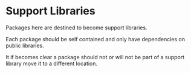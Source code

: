 # Support Libraries

Packages here are destined to become support libraries.

Each package should be self contained and only have dependencies on public libraries.

It if becomes clear a package should not or will not be part of a support library move it to a 
different location.